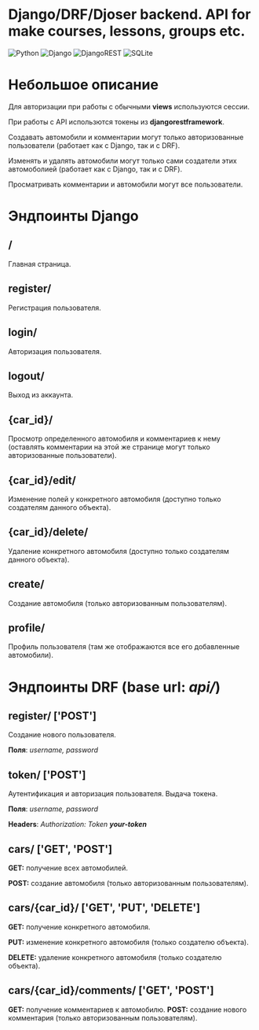 # Django/DRF/Djoser backend. API for make courses, lessons, groups etc.

![Python](https://img.shields.io/badge/python-3670A0?style=for-the-badge&logo=python&logoColor=ffdd54) 
![Django](https://img.shields.io/badge/Django-092E20?style=for-the-badge&logo=django&logoColor=green)
![DjangoREST](https://img.shields.io/badge/DJANGO-REST-ff1709?style=for-the-badge&logo=django&logoColor=white&color=ff1709&labelColor=gray) 
![SQLite](https://img.shields.io/badge/sqlite-%2307405e.svg?style=for-the-badge&logo=sqlite&logoColor=white)

# Небольшое описание
Для авторизации при работы с обычными **views** используются сессии.

При работы с API использются токены из **djangorestframework**.

Создавать автомобили и комментарии могут только авторизованные пользователи
(работает как с Django, так и с DRF).

Изменять и удалять автомобили могут только сами создатели этих
автомоболией (работает как с Django, так и с DRF).

Просматривать комментарии и автомобили могут все пользователи.

# Эндпоинты Django

## /
Главная страница.

## register/
Регистрация пользователя.

## login/
Авторизация пользователя.

## logout/
Выход из аккаунта.

## {car_id}/ 
Просмотр определенного автомобиля и комментариев к нему
(оставлять комментарии на этой же странице могут только авторизованные
пользователи).

## {car_id}/edit/
Изменение полей у конкретного автомобиля (доступно только создателям
данного объекта).

## {car_id}/delete/
Удаление конкретного автомобиля (доступно только создателям
данного объекта).

## create/
Создание автомобиля (только авторизованным пользователям).

## profile/
Профиль пользователя (там же отображаются все его 
добавленные автомобили).

# Эндпоинты DRF (base url: *api/*)

## register/ ['POST']
Создание нового пользователя.

**Поля**: *username, password*

## token/ ['POST']
Аутентификация и авторизация пользователя. Выдача токена.

**Поля**: *username, password*

**Headers**: *Authorization: Token ***your-token****

## cars/ ['GET', 'POST']

**GET:** получение всех автомобилей.

**POST:** создание автомобиля (только авторизованным пользователям).

## cars/{car_id}/ ['GET', 'PUT', 'DELETE']

**GET:** получение конкретного автомобиля.

**PUT:** изменение конкретного автомобиля (только создателю объекта).

**DELETE:** удаление конкретного автомобиля (только создателю объекта).

## cars/{car_id}/comments/ ['GET', 'POST']

**GET:** получение комментариев к автомобилю.
**POST:** создание нового комментария (только авторизованным пользователям).
